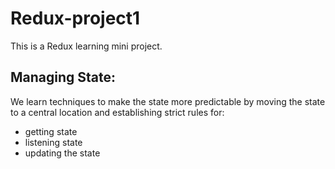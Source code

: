# Redux-project1

This is a Redux learning mini project.

## Managing State: 
We learn techniques to make the state more predictable 
by moving the state to a central location and establishing strict rules for:

* getting state
* listening state
* updating the state

